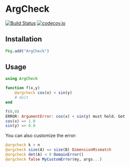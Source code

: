 # ArgCheck

[![Build Status](https://travis-ci.org/jw3126/ArgCheck.jl.svg?branch=master)](https://travis-ci.org/jw3126/ArgCheck.jl)
[![codecov.io](https://codecov.io/github/jw3126/ArgCheck.jl/coverage.svg?branch=master)](http://codecov.io/github/jw3126/ArgCheck.jl?branch=master)
## Installation
```Julia
Pkg.add("ArgCheck")
```

## Usage
```Julia
using ArgCheck

function f(x,y)
    @argcheck cos(x) < sin(y)
    # doit
end

f(0,0)
ERROR: ArgumentError: cos(x) < sin(y) must hold. Got
cos(x) => 1.0
sin(y) => 0.0
```
You can also customize the error:

```Julia
@argcheck k > n
@argcheck size(A) == size(B) DimensionMismatch
@argcheck det(A) < 0 DomainError()
@argcheck false MyCustomError(my, args...)
```
